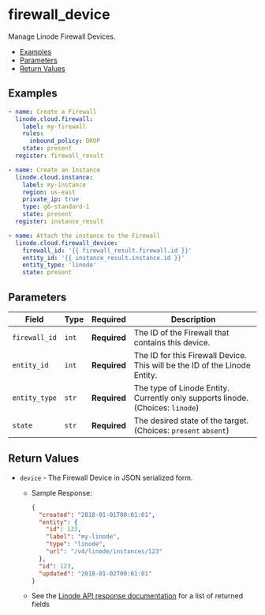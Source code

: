 # firewall_device

Manage Linode Firewall Devices.


- [Examples](#examples)
- [Parameters](#parameters)
- [Return Values](#return-values)

## Examples

```yaml
- name: Create a Firewall
  linode.cloud.firewall:
    label: my-firewall
    rules:
      inbound_policy: DROP
    state: present
  register: firewall_result

- name: Create an Instance
  linode.cloud.instance:
    label: my-instance
    region: us-east
    private_ip: true
    type: g6-standard-1
    state: present
  register: instance_result

- name: Attach the instance to the Firewall
  linode.cloud.firewall_device:
    firewall_id: '{{ firewall_result.firewall.id }}'
    entity_id: '{{ instance_result.instance.id }}'
    entity_type: 'linode'
    state: present
```










## Parameters

| Field     | Type | Required | Description                                                                  |
|-----------|------|----------|------------------------------------------------------------------------------|
| `firewall_id` | `int` | **Required** | The ID of the Firewall that contains this device.   |
| `entity_id` | `int` | **Required** | The ID for this Firewall Device. This will be the ID of the Linode Entity.   |
| `entity_type` | `str` | **Required** | The type of Linode Entity. Currently only supports linode.  (Choices:  `linode`) |
| `state` | `str` | **Required** | The desired state of the target.  (Choices:  `present` `absent`) |






## Return Values

- `device` - The Firewall Device in JSON serialized form.

    - Sample Response:
        ```json
        {
          "created": "2018-01-01T00:01:01",
          "entity": {
            "id": 123,
            "label": "my-linode",
            "type": "linode",
            "url": "/v4/linode/instances/123"
          },
          "id": 123,
          "updated": "2018-01-02T00:01:01"
        }
        ```
    - See the [Linode API response documentation](https://www.linode.com/docs/api/networking/#firewall-device-view__responses) for a list of returned fields


